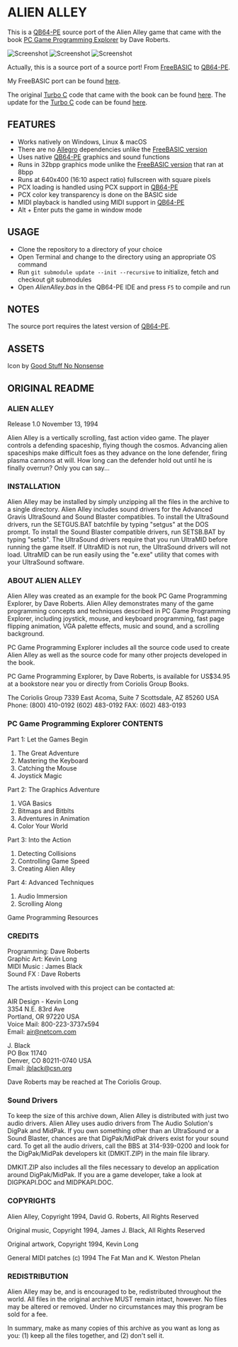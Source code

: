# ALIEN ALLEY

This is a [QB64-PE](https://github.com/QB64-Phoenix-Edition/QB64pe) source port of the Alien Alley game that came with the book [PC Game Programming Explorer](http://www.droberts.com/pcgpex/pcgpex.htm) by Dave Roberts.

![Screenshot](screenshots/screenshot1.png)
![Screenshot](screenshots/screenshot2.png)
![Screenshot](screenshots/screenshot3.png)

Actually, this is a source port of a source port! From [FreeBASIC](https://github.com/freebasic/fbc) to [QB64-PE](https://github.com/QB64-Phoenix-Edition/QB64pe).

My FreeBASIC port can be found [here](https://github.com/a740g/AlienAlleyQB64/tree/648fe7202157055c1658c12fbf476dcc5c445fcb).

The original [Turbo C](https://winworldpc.com/product/turbo-c/3x) code that came with the book can be found [here](http://www.droberts.com/pcgpex/source.zip). The update for the [Turbo C](https://winworldpc.com/product/turbo-c/3x) code can be found [here](http://www.droberts.com/pcgpex/update.zip).

## FEATURES

- Works natively on Windows, Linux & macOS
- There are no [Allegro](https://github.com/liballeg/allegro5) dependencies unlike the [FreeBASIC version](https://github.com/a740g/AlienAlleyQB64/tree/648fe7202157055c1658c12fbf476dcc5c445fcb)
- Uses native [QB64-PE](https://github.com/QB64-Phoenix-Edition/QB64pe/releases) graphics and sound functions
- Runs in 32bpp graphics mode unlike the [FreeBASIC version](https://github.com/a740g/AlienAlleyQB64/tree/648fe7202157055c1658c12fbf476dcc5c445fcb) that ran at 8bpp
- Runs at 640x400 (16:10 aspect ratio) fullscreen with square pixels
- PCX loading is handled using PCX support in [QB64-PE](https://github.com/QB64-Phoenix-Edition/QB64pe/releases)
- PCX color key transparency is done on the BASIC side
- MIDI playback is handled using MIDI support in [QB64-PE](https://github.com/QB64-Phoenix-Edition/QB64pe/releases)
- Alt + Enter puts the game in window mode

## USAGE

- Clone the repository to a directory of your choice
- Open Terminal and change to the directory using an appropriate OS command
- Run `git submodule update --init --recursive` to initialize, fetch and checkout git submodules
- Open *AlienAlley.bas* in the QB64-PE IDE and press `F5` to compile and run

## NOTES

The source port requires the latest version of [QB64-PE](https://github.com/QB64-Phoenix-Edition/QB64pe/releases).

## ASSETS

Icon by [Good Stuff No Nonsense](https://iconarchive.com/artist/goodstuff-no-nonsense.html)

## ORIGINAL README

### ALIEN ALLEY

Release 1.0
November 13, 1994

Alien Alley is a vertically scrolling, fast action video game. The player controls a defending spaceship, flying though the cosmos.  Advancing alien spaceships make difficult foes as they advance on the lone defender, firing plasma cannons at will. How long can the defender hold out until he is finally overrun? Only you can say...

### INSTALLATION

Alien Alley may be installed by simply unzipping all the files in the archive to a single directory.  Alien Alley includes sound drivers for the Advanced Gravis UltraSound and Sound Blaster compatibles. To install the UltraSound drivers, run the SETGUS.BAT batchfile by typing "setgus" at the DOS prompt. To install the Sound Blaster compatible drivers, run SETSB.BAT by typing "setsb". The UltraSound drivers require that you run UltraMID before running the game itself.  If UltraMID is not run, the UltraSound drivers will not load. UltraMID can be run easily using the "e.exe" utility that comes with your UltraSound software.

### ABOUT ALIEN ALLEY

Alien Alley was created as an example for the book PC Game Programming Explorer, by Dave Roberts. Alien Alley demonstrates many of the game programming concepts and techniques described in PC Game Programming Explorer, including joystick, mouse, and keyboard programming, fast page flipping animation, VGA palette effects, music and sound, and a scrolling background.

PC Game Programming Explorer includes all the source code used to create Alien Alley as well as the source code for many other projects developed in the book.

PC Game Programming Explorer, by Dave Roberts, is available for US$34.95 at a bookstore near you or directly from Coriolis Group Books.

The Coriolis Group
7339 East Acoma, Suite 7
Scottsdale, AZ 85260 USA
Phone: (800) 410-0192
       (602) 483-0192
FAX:   (602) 483-0193

### PC Game Programming Explorer CONTENTS

Part 1: Let the Games Begin

1. The Great Adventure
2. Mastering the Keyboard
3. Catching the Mouse
4. Joystick Magic

Part 2: The Graphics Adventure

1. VGA Basics
2. Bitmaps and Bitblts
3. Adventures in Animation
4. Color Your World

Part 3: Into the Action

1. Detecting Collisions
2. Controlling Game Speed
3. Creating Alien Alley

Part 4: Advanced Techniques

1. Audio Immersion
2. Scrolling Along

Game Programming Resources

### CREDITS

Programming: Dave Roberts  
Graphic Art: Kevin Long  
MIDI Music : James Black  
Sound FX   : Dave Roberts  

The artists involved with this project can be contacted at:

AIR Design - Kevin Long  
3354 N.E. 83rd Ave  
Portland, OR 97220 USA  
Voice Mail: 800-223-3737x594  
Email: air@netcom.com  

J. Black  
PO Box 11740  
Denver, CO 80211-0740 USA  
Email: jblack@csn.org  

Dave Roberts may be reached at The Coriolis Group.

### Sound Drivers

To keep the size of this archive down, Alien Alley is distributed with just two audio drivers.  Alien Alley uses audio drivers from The Audio Solution's DigPak and MidPak. If you own something other than an UltraSound or a Sound Blaster, chances are that DigPak/MidPak drivers exist for your sound card. To get all the audio drivers, call the BBS at 314-939-0200 and look for the DigPak/MidPak developers kit (DMKIT.ZIP) in the main file library.

DMKIT.ZIP also includes all the files necessary to develop an application around DigPak/MidPak. If you are a game developer, take a look at DIGPKAPI.DOC and MIDPKAPI.DOC.

### COPYRIGHTS

Alien Alley, Copyright 1994, David G. Roberts, All Rights Reserved

Original music, Copyright 1994, James J. Black, All Rights Reserved

Original artwork, Copyright 1994, Kevin Long

General MIDI patches (c) 1994 The Fat Man and K. Weston Phelan

### REDISTRIBUTION

Alien Alley may be, and is encouraged to be, redistributed throughout the world.  All files in the original archive MUST remain intact, however.  No files may be altered or removed. Under no circumstances may this program be sold for a fee.

In summary, make as many copies of this archive as you want as long as you: (1) keep all the files together, and (2) don't sell it.
